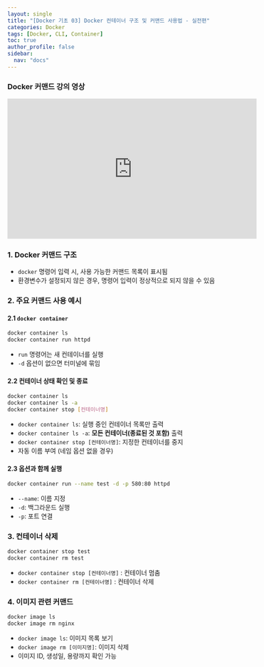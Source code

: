 ```yaml
---
layout: single
title: "[Docker 기초 03] Docker 컨테이너 구조 및 커맨드 사용법 - 실전편"
categories: Docker
tags: [Docker, CLI, Container]
toc: true
author_profile: false
sidebar:
  nav: "docs"
---
```


### Docker 커맨드 강의 영상

<iframe width="560" height="315" src="https://www.youtube.com/embed/prohMhNwZF0?si=X_Mkbf5uhbg676lo" frameborder="0" allowfullscreen></iframe>

### 1. Docker 커맨드 구조

- `docker` 명령어 입력 시, 사용 가능한 커맨드 목록이 표시됨
- 환경변수가 설정되지 않은 경우, 명령어 입력이 정상적으로 되지 않을 수 있음

### 2. 주요 커맨드 사용 예시

#### 2.1 `docker container`

```bash
docker container ls
docker container run httpd
```

- `run` 명령어는 새 컨테이너를 실행
- `-d` 옵션이 없으면 터미널에 묶임

#### 2.2 컨테이너 상태 확인 및 종료

```bash
docker container ls
docker container ls -a
docker container stop [컨테이너명]
```

- `docker container ls`: 실행 중인 컨테이너 목록만 출력
- `docker container ls -a`: **모든 컨테이너(종료된 것 포함)** 출력
- `docker container stop [컨테이너명]`: 지정한 컨테이너를 중지
- 자동 이름 부여 (네임 옵션 없을 경우)

#### 2.3 옵션과 함께 실행

```bash
docker container run --name test -d -p 580:80 httpd
```

- `--name`: 이름 지정
- `-d`: 백그라운드 실행
- `-p`: 포트 연결

### 3. 컨테이너 삭제

```bash
docker container stop test
docker container rm test
```

- `docker container stop [컨테이너명]` : 컨테이너 멈춤
- `docker container rm [컨테이너명]` : 컨테이너 삭제

### 4. 이미지 관련 커맨드

```bash
docker image ls
docker image rm nginx
```

- `docker image ls`: 이미지 목록 보기
- `docker image rm [이미지명]`: 이미지 삭제
- 이미지 ID, 생성일, 용량까지 확인 가능
  <br>
